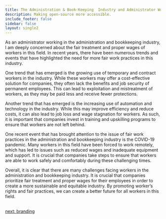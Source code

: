 ```yaml
---
title: The Administration & Book-Keeping  Industry and Administrator Workers' Rights
description: Making open-source more accessible.
include_footer: false
sidebar: false
layout: single2
---
```



<p>
As an administrator working in the administration and bookkeeping industry, I am deeply concerned about the fair treatment and proper wages of workers in this field. In recent years, there have been numerous trends and events that have highlighted the need for more fair work practices in this industry.

One trend that has emerged is the growing use of temporary and contract workers in the industry. While these workers may offer a cost-effective solution for companies, they often lack the benefits and job security of permanent employees. This can lead to exploitation and mistreatment of workers, as they may be paid less and receive fewer protections.

Another trend that has emerged is the increasing use of automation and technology in the industry. While this may improve efficiency and reduce costs, it can also lead to job loss and wage stagnation for workers. As such, it is important that companies invest in training and upskilling programs to ensure that workers are not left behind.

One recent event that has brought attention to the issue of fair work practices in the administration and bookkeeping industry is the COVID-19 pandemic. Many workers in this field have been forced to work remotely, which has led to issues such as reduced wages and inadequate equipment and support. It is crucial that companies take steps to ensure that workers are able to work safely and comfortably during these challenging times.

Overall, it is clear that there are many challenges facing workers in the administration and bookkeeping industry. It is crucial that companies prioritize fair treatment and proper wages for their employees in order to create a more sustainable and equitable industry. By promoting worker’s rights and fair practices, we can create a better future for all workers in this field.

<br>
<a href="https://workdojos.com/administrators/branding">next: branding</a>
</p>